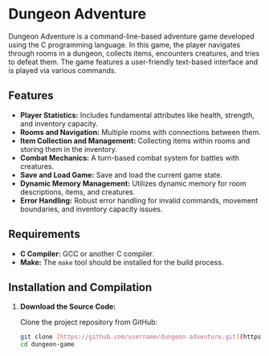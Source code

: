 # Dungeon Adventure

Dungeon Adventure is a command-line-based adventure game developed using the C programming language. In this game, the player navigates through rooms in a dungeon, collects items, encounters creatures, and tries to defeat them. The game features a user-friendly text-based interface and is played via various commands.

## **Features**

- **Player Statistics:** Includes fundamental attributes like health, strength, and inventory capacity.
- **Rooms and Navigation:** Multiple rooms with connections between them.
- **Item Collection and Management:** Collecting items within rooms and storing them in the inventory.
- **Combat Mechanics:** A turn-based combat system for battles with creatures.
- **Save and Load Game:** Save and load the current game state.
- **Dynamic Memory Management:** Utilizes dynamic memory for room descriptions, items, and creatures.
- **Error Handling:** Robust error handling for invalid commands, movement boundaries, and inventory capacity issues.

## **Requirements**

- **C Compiler:** GCC or another C compiler.
- **Make:** The `make` tool should be installed for the build process.

## **Installation and Compilation**

1. **Download the Source Code:**

   Clone the project repository from GitHub:

   ```bash
   git clone [https://github.com/username/dungeon-adventure.git](https://github.com/bthn6/DUNGEONGAME)
   cd dungeon-game
